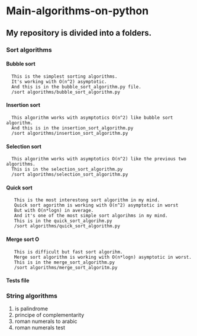 # Main-algorithms-on-python
## My repository is divided into a folders.
### Sort algorithms
   #### Bubble sort 
      This is the simplest sorting algorithms.
      It's working with O(n^2) asymptotic.
      And this is in the bubble_sort_algorithm.py file.
      /sort algorithms/bubble_sort_algorithm.py
   #### Insertion sort
      This algorithm works with asymptotics O(n^2) like bubble sort algorithm.
      And this is in the insertion_sort_algorithm.py
      /sort algorithms/insertion_sort_algorithm.py
   #### Selection sort
      This algorithm works with asymptotics O(n^2) like the previous two algorithms.
      This is in the selection_sort_algorithm.py
      /sort algorithms/selection_sort_algorithm.py
   #### Quick sort
       This is the most interestong sort algorithm in my mind.
       Quick sort agorithm is working with O(n^2) asymptotic in worst
       But with O(n*logn) in average.
       And it's one of the most simple sort algorihms in my mind.
       This is in the quick_sort_algorihm.py
       /sort algorithms/quick_sort_algorithm.py
   #### Merge sort O
       This is difficult but fast sort algorihm.
       Merge sort algorithm is working with O(n*logn) asymptotic in worst.
       This is in the merge_sort_algorithm.py
       /sort algorithms/merge_sort_algoritm.py
   #### Tests file
### String algorithms
   1) is palindrome
   2) principe of complementarity
   3) roman numerals to arabic
   4) roman numerals test